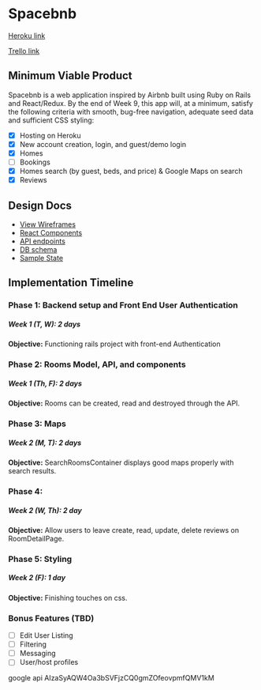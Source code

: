 # Spacebnb

[Heroku link][heroku]

[Trello link][trello]

[heroku]: https://space-bnb.herokuapp.com
[trello]: https://trello.com/b/ZUAmgrLI/spacebnb

## Minimum Viable Product

Spacebnb is a web application inspired by Airbnb built using Ruby on Rails
and React/Redux.  By the end of Week 9, this app will, at a minimum, satisfy the
following criteria with smooth, bug-free navigation, adequate seed data and
sufficient CSS styling:

- [X] Hosting on Heroku
- [X] New account creation, login, and guest/demo login
- [X] Homes
- [ ] Bookings
- [X] Homes search (by guest, beds, and price) & Google Maps on search
- [X] Reviews

## Design Docs
* [View Wireframes][wireframes]
* [React Components][components]
* [API endpoints][api-endpoints]
* [DB schema][schema]
* [Sample State][sample-state]

[wireframes]: docs/wireframes
[components]: docs/component-hierarchy.md
[sample-state]: docs/sample-state.md
[api-endpoints]: docs/api-endpoints.md
[schema]: docs/schema.md

## Implementation Timeline

### Phase 1: Backend setup and Front End User Authentication
##### Week 1 (T, W): 2 days

**Objective:** Functioning rails project with front-end Authentication

### Phase 2: Rooms Model, API, and components
##### Week 1 (Th, F): 2 days

**Objective:** Rooms can be created, read and destroyed through
the API.

### Phase 3: Maps
##### Week 2 (M, T): 2 days

**Objective:** SearchRoomsContainer displays good maps properly with search results.

### Phase 4:
##### Week 2 (W, Th): 2 day

**Objective:** Allow users to leave create, read, update, delete reviews on RoomDetailPage.

### Phase 5: Styling
##### Week 2 (F): 1 day

**Objective:** Finishing touches on css.


### Bonus Features (TBD)
- [ ] Edit User Listing
- [ ] Filtering
- [ ] Messaging
- [ ] User/host profiles

google api
AIzaSyAQW4Oa3bSVFjzCQ0gmZOfeovpmfQMV1kM
